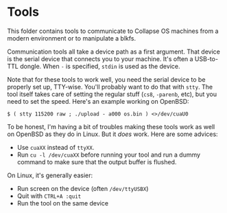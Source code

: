 # Tools

This folder contains tools to communicate to Collapse OS machines from a modern
environment or to manipulate a blkfs. 

Communication tools all take a device path as a first argument. That device is
the serial device that connects you to your machine. It's often a USB-to-TTL
dongle. When `-` is specified, `stdin` is used as the device.

Note that for these tools to work well, you need the serial device to be
properly set up, TTY-wise. You'll probably want to do that with `stty`. The tool
itself takes care of setting the regular stuff (`cs8`, `-parenb`, etc), but you
need to set the speed. Here's an example working on OpenBSD:

    $ ( stty 115200 raw ; ./upload - a000 os.bin ) <>/dev/cuaU0

To be honest, I'm having a bit of troubles making these tools work as well on
OpenBSD as they do in Linux. But it *does* work. Here are some advices:

* Use `cuaXX` instead of `ttyXX`.
* Run `cu -l /dev/cuaXX` before running your tool and run a dummy command to
  make sure that the output buffer is flushed.

On Linux, it's generally easier:

* Run screen on the device (often `/dev/ttyUSBX`)
* Quit with `CTRL+A :quit`
* Run the tool on the same device
